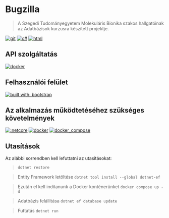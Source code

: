 # Bugzilla
> A Szegedi Tudományegyetem Molekuláris Bionika szakos hallgatóinak az Adatbázisok kurzusra készített projektje.

[![git](https://img.shields.io/badge/scm-git-f05032.svg?style=flat-square&logo=git)](https://git-scm.com)
[![c#](https://img.shields.io/badge/code_quality-c%23-f05032.svg?style=flat-square&logo=c#)](https://docs.microsoft.com/en-us/dotnet/csharp/programming-guide/)
[![html](https://img.shields.io/badge/code_quality-html-f05032.svg?style=flat-square&logo=html5)](https://en.wikipedia.org/wiki/HTML)

## API szolgáltatás
[![docker](https://img.shields.io/badge/containers-docker-f05032.svg?style=flat-square&logo=docker)](https://www.docker.com/)


## Felhasználói felület
[![built with: bootstrap](https://img.shields.io/badge/built_with-bootstrap-1867c0.svg?style=flat-square&logo=bootstrap)](https://getbootstrap.com/)

## Az alkalmazás működtetéséhez szükséges követelmények
[![.netcore](https://img.shields.io/badge/.net_core-3.1-f05032.svg?style=flat-square&logo=.net)](https://docs.microsoft.com/en-us/dotnet/core/install/how-to-detect-installed-versions?pivots=os-windows)
[![docker](https://img.shields.io/badge/docker-19.03-f05032.svg?style=flat-square&logo=docker)](https://docs.docker.com/engine/release-notes/)
[![docker_compose](https://img.shields.io/badge/docker_compose-1.25-f05032.svg?style=flat-square&logo=docker)](https://docs.docker.com/compose/compose-file/)


## Utasítások
Az alábbi sorrendben kell lefuttatni az utasításokat:

> `dotnet restore`

> Entity Framework letöltése `dotnet tool install --global dotnet-ef`

> Ezután el kell indítanunk a Docker konténerünket `docker compose up -d` 

> Adatbázis felállítása `dotnet ef database update` 

> Futtatás `dotnet run`
